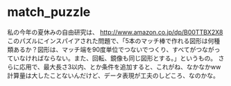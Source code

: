 # match_puzzle

私の今年の夏休みの自由研究は、
http://www.amazon.co.jp/dp/B00TTBX2X8
このパズルにインスパイアされた問題で、「5本のマッチ棒で作れる図形は何種類あるか？図形は、マッチ端を90度単位でつないでつくり、すべてがつながっていなければならない。また、回転、鏡像も同じ図形とする。」というもの。
さらに応用で、最大長さ3以内、とか条件を追加すると、これがね、なかなかww
計算量は大したことないんだけど、データ表現が工夫のしどころ、なのかな。
